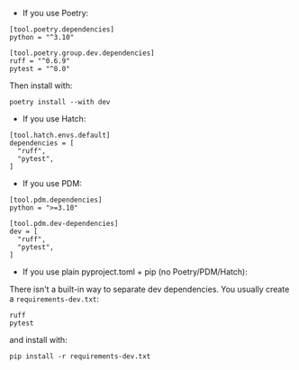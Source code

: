 - If you use Poetry:
```
[tool.poetry.dependencies]
python = "^3.10"

[tool.poetry.group.dev.dependencies]
ruff = "^0.6.9"
pytest = "^8.0"
```

Then install with:
```
poetry install --with dev
```

- If you use Hatch:
```
[tool.hatch.envs.default]
dependencies = [
  "ruff",
  "pytest",
]
```

- If you use PDM:
```
[tool.pdm.dependencies]
python = ">=3.10"

[tool.pdm.dev-dependencies]
dev = [
  "ruff",
  "pytest",
]
```

- If you use plain pyproject.toml + pip (no Poetry/PDM/Hatch):

There isn't a built-in way to separate dev dependencies. 
You usually create a `requirements-dev.txt`:
```
ruff
pytest
```
and install with:
```
pip install -r requirements-dev.txt
```
